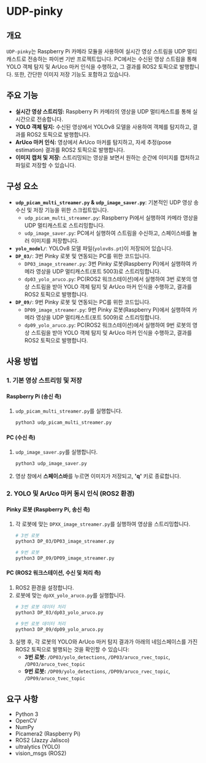 # UDP-pinky

## 개요

`UDP-pinky`는 Raspberry Pi 카메라 모듈을 사용하여 실시간 영상 스트림을 UDP 멀티캐스트로 전송하는 파이썬 기반 프로젝트입니다. PC에서는 수신된 영상 스트림을 통해 YOLO 객체 탐지 및 ArUco 마커 인식을 수행하고, 그 결과를 ROS2 토픽으로 발행합니다. 또한, 간단한 이미지 저장 기능도 포함하고 있습니다.

## 주요 기능

- **실시간 영상 스트리밍:** Raspberry Pi 카메라의 영상을 UDP 멀티캐스트를 통해 실시간으로 전송합니다.
- **YOLO 객체 탐지:** 수신된 영상에서 YOLOv8 모델을 사용하여 객체를 탐지하고, 결과를 ROS2 토픽으로 발행합니다.
- **ArUco 마커 인식:** 영상에서 ArUco 마커를 탐지하고, 자세 추정(pose estimation) 결과를 ROS2 토픽으로 발행합니다.
- **이미지 캡처 및 저장:** 스트리밍되는 영상을 보면서 원하는 순간에 이미지를 캡처하고 파일로 저장할 수 있습니다.

## 구성 요소

- **`udp_picam_multi_streamer.py` & `udp_image_saver.py`**: 기본적인 UDP 영상 송수신 및 저장 기능을 위한 스크립트입니다.
    - `udp_picam_multi_streamer.py`: Raspberry Pi에서 실행하여 카메라 영상을 UDP 멀티캐스트로 스트리밍합니다.
    - `udp_image_saver.py`: PC에서 실행하여 스트림을 수신하고, 스페이스바를 눌러 이미지를 저장합니다.
- **`yolo_model/`**: YOLOv8 모델 파일(`yolov8s.pt`)이 저장되어 있습니다.
- **`DP_03/`**: 3번 Pinky 로봇 및 연동되는 PC를 위한 코드입니다.
    - `DP03_image_streamer.py`: 3번 Pinky 로봇(Raspberry Pi)에서 실행하여 카메라 영상을 UDP 멀티캐스트(포트 5003)로 스트리밍합니다.
    - `dp03_yolo_aruco.py`: PC(ROS2 워크스테이션)에서 실행하여 3번 로봇의 영상 스트림을 받아 YOLO 객체 탐지 및 ArUco 마커 인식을 수행하고, 결과를 ROS2 토픽으로 발행합니다.
- **`DP_09/`**: 9번 Pinky 로봇 및 연동되는 PC를 위한 코드입니다.
    - `DP09_image_streamer.py`: 9번 Pinky 로봇(Raspberry Pi)에서 실행하여 카메라 영상을 UDP 멀티캐스트(포트 5009)로 스트리밍합니다.
    - `dp09_yolo_aruco.py`: PC(ROS2 워크스테이션)에서 실행하여 9번 로봇의 영상 스트림을 받아 YOLO 객체 탐지 및 ArUco 마커 인식을 수행하고, 결과를 ROS2 토픽으로 발행합니다.

## 사용 방법

### 1. 기본 영상 스트리밍 및 저장

#### Raspberry Pi (송신 측)
1. `udp_picam_multi_streamer.py`를 실행합니다.
   ```bash
   python3 udp_picam_multi_streamer.py
   ```

#### PC (수신 측)
1. `udp_image_saver.py`를 실행합니다.
   ```bash
   python3 udp_image_saver.py
   ```
2. 영상 창에서 **스페이스바**를 누르면 이미지가 저장되고, **'q'** 키로 종료합니다.

### 2. YOLO 및 ArUco 마커 동시 인식 (ROS2 환경)

#### Pinky 로봇 (Raspberry Pi, 송신 측)
1. 각 로봇에 맞는 `DPXX_image_streamer.py`를 실행하여 영상을 스트리밍합니다.
   ```bash
   # 3번 로봇
   python3 DP_03/DP03_image_streamer.py

   # 9번 로봇
   python3 DP_09/DP09_image_streamer.py
   ```

#### PC (ROS2 워크스테이션, 수신 및 처리 측)
1. ROS2 환경을 설정합니다.
2. 로봇에 맞는 `dpXX_yolo_aruco.py`를 실행합니다.
   ```bash
   # 3번 로봇 데이터 처리
   python3 DP_03/dp03_yolo_aruco.py

   # 9번 로봇 데이터 처리
   python3 DP_09/dp09_yolo_aruco.py
   ```
3. 실행 후, 각 로봇의 YOLO와 ArUco 마커 탐지 결과가 아래의 네임스페이스를 가진 ROS2 토픽으로 발행되는 것을 확인할 수 있습니다:
   - **3번 로봇:** `/DP03/yolo_detections`, `/DP03/aruco_rvec_topic`, `/DP03/aruco_tvec_topic`
   - **9번 로봇:** `/DP09/yolo_detections`, `/DP09/aruco_rvec_topic`, `/DP09/aruco_tvec_topic`

## 요구 사항

- Python 3
- OpenCV
- NumPy
- Picamera2 (Raspberry Pi)
- ROS2 (Jazzy Jalisco)
- ultralytics (YOLO)
- vision_msgs (ROS2)